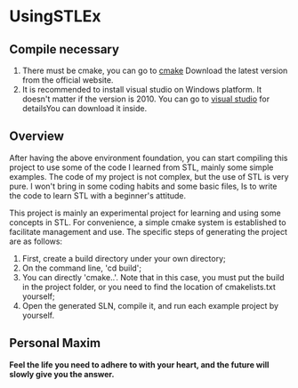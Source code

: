 # UsingSTLEx

## Compile necessary

1. There must be cmake, you can go to [cmake](https://cmake.org/download/) Download the latest version from the official website.
2. It is recommended to install visual studio on Windows platform. It doesn't matter if the version is 2010. You can go to [visual studio](https://visualstudio.microsoft.com) for detailsYou can download it inside.

## Overview

After having the above environment foundation, you can start compiling this project to use some of the code I learned from STL, mainly some simple examples. The code of my project is not complex, but the use of STL is very pure. I won't bring in some coding habits and some basic files, Is to write the code to learn STL with a beginner's attitude.

This project is mainly an experimental project for learning and using some concepts in STL. For convenience, a simple cmake system is established to facilitate management and use. The specific steps of generating the project are as follows:

1. First, create a build directory under your own directory;
2. On the command line, 'cd build';
3. You can directly 'cmake..'. Note that in this case, you must put the build in the project folder, or you need to find the location of cmakelists.txt yourself;
4. Open the generated SLN, compile it, and run each example project by yourself.

## Personal Maxim

**Feel the life you need to adhere to with your heart, and the future will slowly give you the answer.**
